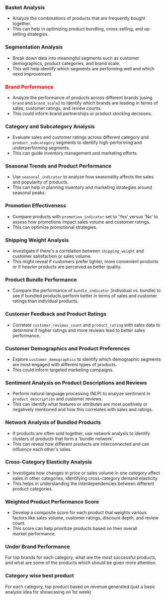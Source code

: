 ### Basket Analysis
- Analyze the combinations of products that are frequently bought together.
- This can help in optimizing product bundling, cross-selling, and up-selling strategies.


### Segmentation Analysis
- Break down data into meaningful segments such as customer demographics, product categories, and brand scale.
- This will help identify which segments are performing well and which need improvement.


### <span style="color: red;">Brand Performance</span>
- Analyze the performance of products across different brands (using `brand` and `brand_scale`) to identify which brands are leading in terms of sales, customer ratings, and review counts.
- This could inform brand partnerships or product stocking decisions.


### Category and Subcategory Analysis
- Evaluate sales and customer ratings across different category and `product_subcategory` segments to identify high-performing and underperforming segments.
- This can guide inventory management and marketing efforts.


### Seasonal Trends and Product Performance
- Use `seasonal_indicator` to analyze how seasonality affects the sales and popularity of products.
- This can help in planning inventory and marketing strategies around seasonal peaks.


### Promotion Effectiveness
- Compare products with `promotion_indicator` set to 'Yes' versus 'No' to assess how promotions impact sales volume and customer ratings.
- This can optimize promotional strategies.


### Shipping Weight Analysis
- Investigate if there's a correlation between `shipping_weight` and customer satisfaction or sales volume.
- This might reveal if customers prefer lighter, more convenient products or if heavier products are perceived as better quality.


### Product Bundle Performance
- Compare the performance of `bundle_indicator` (individual vs. bundle) to see if bundled products perform better in terms of sales and customer ratings than individual products.


### Customer Feedback and Product Ratings
- Correlate `customer_reviews_count` and `product_rating` with sales data to determine if higher ratings and more reviews lead to better sales performance.


### Customer Demographics and Product Preferences
- Explore `customer_demographics` to identify which demographic segments are most engaged with different types of products.
- This could inform targeted marketing campaigns.


### Sentiment Analysis on Product Descriptions and Reviews
- Perform natural language processing (NLP) to analyze sentiment in `product_description` and customer reviews.
- This can identify what features or attributes are most positively or negatively mentioned and how this correlates with sales and ratings.


### Network Analysis of Bundled Products
- If products are often sold together, use network analysis to identify clusters of products that form a 'bundle network'.
- This can reveal how different products are interconnected and can influence each other's sales.


### Cross-Category Elasticity Analysis
- Investigate how changes in price or sales volume in one category affect sales in other categories, identifying cross-category demand elasticity.
- This helps in understanding the interdependencies between different product categories.


### Weighted Product Performance Score
- Develop a composite score for each product that weights various factors like sales volume, customer ratings, discount depth, and review count.
- This score can help prioritize products based on their overall market performance.

### Under Brand Performance
For top brands for each category, what are the most successful products, and what are some of the products which should be given more attention.

### Category wise best product
For each category, top product based on revenue generated (just a basic analysis idea for showcasing on 1st week)
